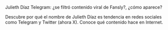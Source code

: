 Julieth Díaz Telegram: ¿se filtró contenido viral de Fansly?, ¿cómo aparece?

Descubre por qué el nombre de Julieth Díaz es tendencia en redes sociales como Telegram y Twitter (ahora X). Conoce qué contenido hace en Internet.
